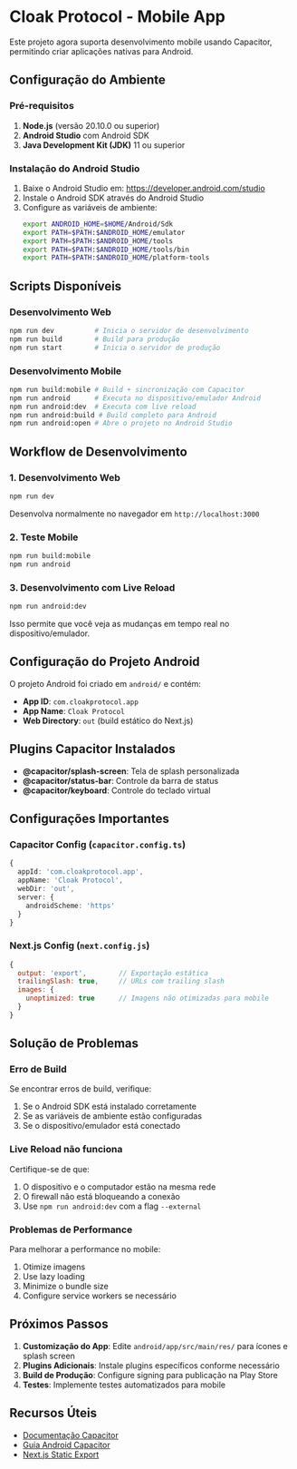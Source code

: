 # Cloak Protocol - Mobile App

Este projeto agora suporta desenvolvimento mobile usando Capacitor, permitindo criar aplicações nativas para Android.

## Configuração do Ambiente

### Pré-requisitos

1. **Node.js** (versão 20.10.0 ou superior)
2. **Android Studio** com Android SDK
3. **Java Development Kit (JDK)** 11 ou superior

### Instalação do Android Studio

1. Baixe o Android Studio em: https://developer.android.com/studio
2. Instale o Android SDK através do Android Studio
3. Configure as variáveis de ambiente:
   ```bash
   export ANDROID_HOME=$HOME/Android/Sdk
   export PATH=$PATH:$ANDROID_HOME/emulator
   export PATH=$PATH:$ANDROID_HOME/tools
   export PATH=$PATH:$ANDROID_HOME/tools/bin
   export PATH=$PATH:$ANDROID_HOME/platform-tools
   ```

## Scripts Disponíveis

### Desenvolvimento Web
```bash
npm run dev          # Inicia o servidor de desenvolvimento
npm run build        # Build para produção
npm run start        # Inicia o servidor de produção
```

### Desenvolvimento Mobile
```bash
npm run build:mobile # Build + sincronização com Capacitor
npm run android      # Executa no dispositivo/emulador Android
npm run android:dev  # Executa com live reload
npm run android:build # Build completo para Android
npm run android:open # Abre o projeto no Android Studio
```

## Workflow de Desenvolvimento

### 1. Desenvolvimento Web
```bash
npm run dev
```
Desenvolva normalmente no navegador em `http://localhost:3000`

### 2. Teste Mobile
```bash
npm run build:mobile
npm run android
```

### 3. Desenvolvimento com Live Reload
```bash
npm run android:dev
```
Isso permite que você veja as mudanças em tempo real no dispositivo/emulador.

## Configuração do Projeto Android

O projeto Android foi criado em `android/` e contém:

- **App ID**: `com.cloakprotocol.app`
- **App Name**: `Cloak Protocol`
- **Web Directory**: `out` (build estático do Next.js)

## Plugins Capacitor Instalados

- **@capacitor/splash-screen**: Tela de splash personalizada
- **@capacitor/status-bar**: Controle da barra de status
- **@capacitor/keyboard**: Controle do teclado virtual

## Configurações Importantes

### Capacitor Config (`capacitor.config.ts`)
```typescript
{
  appId: 'com.cloakprotocol.app',
  appName: 'Cloak Protocol',
  webDir: 'out',
  server: {
    androidScheme: 'https'
  }
}
```

### Next.js Config (`next.config.js`)
```javascript
{
  output: 'export',        // Exportação estática
  trailingSlash: true,     // URLs com trailing slash
  images: {
    unoptimized: true      // Imagens não otimizadas para mobile
  }
}
```

## Solução de Problemas

### Erro de Build
Se encontrar erros de build, verifique:
1. Se o Android SDK está instalado corretamente
2. Se as variáveis de ambiente estão configuradas
3. Se o dispositivo/emulador está conectado

### Live Reload não funciona
Certifique-se de que:
1. O dispositivo e o computador estão na mesma rede
2. O firewall não está bloqueando a conexão
3. Use `npm run android:dev` com a flag `--external`

### Problemas de Performance
Para melhorar a performance no mobile:
1. Otimize imagens
2. Use lazy loading
3. Minimize o bundle size
4. Configure service workers se necessário

## Próximos Passos

1. **Customização do App**: Edite `android/app/src/main/res/` para ícones e splash screen
2. **Plugins Adicionais**: Instale plugins específicos conforme necessário
3. **Build de Produção**: Configure signing para publicação na Play Store
4. **Testes**: Implemente testes automatizados para mobile

## Recursos Úteis

- [Documentação Capacitor](https://capacitorjs.com/docs/)
- [Guia Android Capacitor](https://capacitorjs.com/docs/android)
- [Next.js Static Export](https://nextjs.org/docs/app/building-your-application/deploying/static-exports)
